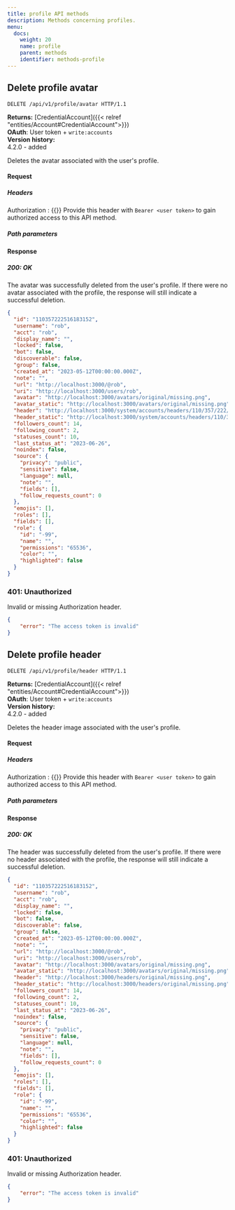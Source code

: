 ```yaml
---
title: profile API methods
description: Methods concerning profiles.
menu:
  docs:
    weight: 20
    name: profile
    parent: methods
    identifier: methods-profile
---
```


<style>
#TableOfContents ul ul ul {display: none}
</style>

## Delete profile avatar

```http
DELETE /api/v1/profile/avatar HTTP/1.1
```

**Returns:** [CredentialAccount]({{< relref "entities/Account#CredentialAccount">}})\
**OAuth**: User token + `write:accounts`\
**Version history:**\
4.2.0 - added

Deletes the avatar associated with the user's profile.

#### Request

##### Headers

Authorization
: {{<required>}} Provide this header with `Bearer <user token>` to gain authorized access to this API method.

##### Path parameters

#### Response

##### 200: OK

The avatar was successfully deleted from the user's profile. If there were no avatar associated with the profile, the response will still indicate a successful deletion.

```json
{
  "id": "110357222516183152",
  "username": "rob",
  "acct": "rob",
  "display_name": "",
  "locked": false,
  "bot": false,
  "discoverable": false,
  "group": false,
  "created_at": "2023-05-12T00:00:00.000Z",
  "note": "",
  "url": "http://localhost:3000/@rob",
  "uri": "http://localhost:3000/users/rob",
  "avatar": "http://localhost:3000/avatars/original/missing.png",
  "avatar_static": "http://localhost:3000/avatars/original/missing.png",
  "header": "http://localhost:3000/system/accounts/headers/110/357/222/516/183/152/original/0cd99648c23005ed.png",
  "header_static": "http://localhost:3000/system/accounts/headers/110/357/222/516/183/152/original/0cd99648c23005ed.png",
  "followers_count": 14,
  "following_count": 2,
  "statuses_count": 10,
  "last_status_at": "2023-06-26",
  "noindex": false,
  "source": {
    "privacy": "public",
    "sensitive": false,
    "language": null,
    "note": "",
    "fields": [],
    "follow_requests_count": 0
  },
  "emojis": [],
  "roles": [],
  "fields": [],
  "role": {
    "id": "-99",
    "name": "",
    "permissions": "65536",
    "color": "",
    "highlighted": false
  }
}
```

### 401: Unauthorized

Invalid or missing Authorization header.

```json
{
	"error": "The access token is invalid"
}
```

## Delete profile header

```http
DELETE /api/v1/profile/header HTTP/1.1
```

**Returns:** [CredentialAccount]({{< relref "entities/Account#CredentialAccount">}})\
**OAuth**: User token + `write:accounts`\
**Version history:**\
4.2.0 - added

Deletes the header image associated with the user's profile.

#### Request

##### Headers

Authorization
: {{<required>}} Provide this header with `Bearer <user token>` to gain authorized access to this API method.

##### Path parameters

#### Response

##### 200: OK

The header was successfully deleted from the user's profile. If there were no header associated with the profile, the response will still indicate a successful deletion.

```json
{
  "id": "110357222516183152",
  "username": "rob",
  "acct": "rob",
  "display_name": "",
  "locked": false,
  "bot": false,
  "discoverable": false,
  "group": false,
  "created_at": "2023-05-12T00:00:00.000Z",
  "note": "",
  "url": "http://localhost:3000/@rob",
  "uri": "http://localhost:3000/users/rob",
  "avatar": "http://localhost:3000/avatars/original/missing.png",
  "avatar_static": "http://localhost:3000/avatars/original/missing.png",
  "header": "http://localhost:3000/headers/original/missing.png",
  "header_static": "http://localhost:3000/headers/original/missing.png",
  "followers_count": 14,
  "following_count": 2,
  "statuses_count": 10,
  "last_status_at": "2023-06-26",
  "noindex": false,
  "source": {
    "privacy": "public",
    "sensitive": false,
    "language": null,
    "note": "",
    "fields": [],
    "follow_requests_count": 0
  },
  "emojis": [],
  "roles": [],
  "fields": [],
  "role": {
    "id": "-99",
    "name": "",
    "permissions": "65536",
    "color": "",
    "highlighted": false
  }
}
```

### 401: Unauthorized

Invalid or missing Authorization header.

```json
{
	"error": "The access token is invalid"
}
```
